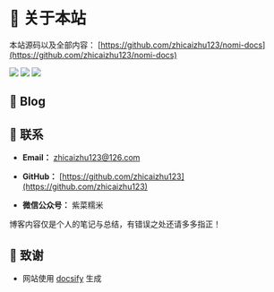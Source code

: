 # 🎉 关于本站

本站源码以及全部内容： [https://github.com/zhicaizhu123/nomi-docs](https://github.com/zhicaizhu123/nomi-docs)

<img src="https://img.shields.io/github/stars/zhicaizhu123/nomi-docs" data-origin="https://img.shields.io/github/stars/zhicaizhu123/nomi-docs" > 
<img src="https://img.shields.io/github/forks/zhicaizhu123/nomi-docs" data-origin="https://img.shields.io/github/forks/zhicaizhu123/nomi-docs" >
<img src="https://img.shields.io/github/license/zhicaizhu123/nomi-docs" data-origin="https://img.shields.io/github/license/zhicaizhu123/nomi-docs" >

## 📖 Blog



## 📮 联系

- **Email：** zhicaizhu123@126.com

- **GitHub：** [https://github.com/zhicaizhu123](https://github.com/zhicaizhu123)

- **微信公众号：** 紫菜糯米

博客内容仅是个人的笔记与总结，有错误之处还请多多指正！

## 🍋 致谢

- 网站使用 [docsify](https://docsify.js.org/#/zh-cn/) 生成
